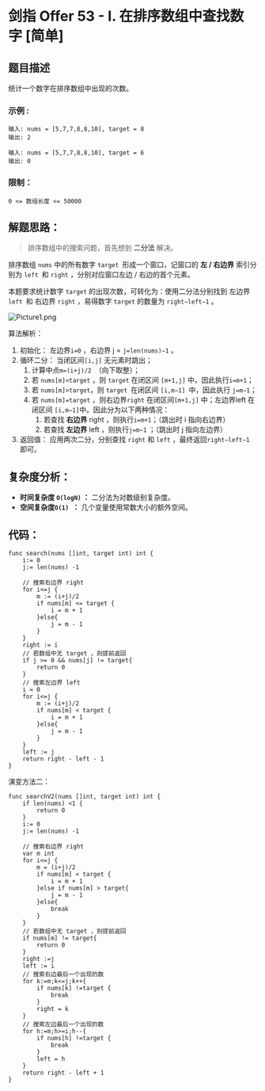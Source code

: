 # 剑指 Offer 53 - I. 在排序数组中查找数字 [简单]

## 题目描述

统计一个数字在排序数组中出现的次数。

 

### 示例 :

```
输入: nums = [5,7,7,8,8,10], target = 8
输出: 2

输入: nums = [5,7,7,8,8,10], target = 6
输出: 0
```

### 限制：

```
0 <= 数组长度 <= 50000
```

## 解题思路：

> 排序数组中的搜索问题，首先想到 **二分法** 解决。

排序数组 `nums` 中的所有数字 `target `形成一个窗口，记窗口的 **左 / 右边界** 索引分别为 `left `和 `right` ，分别对应窗口左边 / 右边的首个元素。

本题要求统计数字 `target` 的出现次数，可转化为：使用二分法分别找到 左边界 `left `和 右边界 `right` ，易得数字 `target` 的数量为 `right−left−1` 。



![Picture1.png](http://cdn.xiaot123.com/blog/2021-04/b4521d9ba346cad9e382017d1abd1db2304b4521d4f2d839c32d0ecff17a9c0d-Picture1.png-blog)

算法解析：

1. 初始化： 左边界`i=0` ，右边界 j = `j=len(nums)−1` 。
2. 循环二分： 当闭区间`[i,j]` 无元素时跳出；
   1. 计算中点`m=(i+j)/2 `（向下取整）；
   2. 若 `nums[m]<target` ，则 `target` 在闭区间 `[m+1,j]` 中，因此执行`i=m+1`；
   3. 若 `nums[m]>target`，则 `target `在闭区间 `[i,m−1] `中，因此执行 `j=m−1`；
   4. 若 `nums[m]=target` ，则右边界`right` 在闭区间`[m+1,j]` 中；左边界left 在闭区间 `[i,m−1]`中。因此分为以下两种情况：
      1. 若查找 **右边界** right ，则执行`i=m+1`；（跳出时 i 指向右边界）
      2. 若查找 **左边界** left ，则执行`j=m−1` ；（跳出时 j 指向左边界）
3. 返回值： 应用两次二分，分别查找 `right` 和 `left` ，最终返回`right−left−1` 即可。






## 复杂度分析：

- **时间复杂度 `O(logN)` ：** 二分法为对数级别复杂度。
- **空间复杂度`O(1) `：** 几个变量使用常数大小的额外空间。



## 代码：

```
func search(nums []int, target int) int {
	i:= 0
	j:= len(nums) -1

	// 搜索右边界 right
	for i<=j {
		m := (i+j)/2
		if nums[m] <= target {
			i = m + 1
		}else{
			j = m - 1
		}
	}
	right := i
	// 若数组中无 target ，则提前返回
	if j >= 0 && nums[j] != target{
		return 0
	}
	// 搜索左边界 left
	i = 0
	for i<=j {
		m := (i+j)/2
		if nums[m] < target {
			i = m + 1
		}else{
			j = m - 1
		}
	}
	left := j
	return right - left - 1
}
```

演变方法二：

```
func searchV2(nums []int, target int) int {
	if len(nums) <1 {
		return 0
	}
	i:= 0
	j:= len(nums) -1

	// 搜索右边界 right
	var m int
	for i<=j {
		m = (i+j)/2
		if nums[m] < target {
			i = m + 1
		}else if nums[m] > target{
			j = m - 1
		}else{
			break
		}
	}
	// 若数组中无 target ，则提前返回
	if nums[m] != target{
		return 0
	}
	right :=j
	left := i
	// 搜索右边最后一个出现的数
	for k:=m;k<=j;k++{
		if nums[k] !=target {
			break
		}
		right = k
	}
	// 搜索左边最后一个出现的数
	for h:=m;h>=i;h--{
		if nums[h] !=target {
			break
		}
		left = h
	}
	return right - left + 1
}
```

